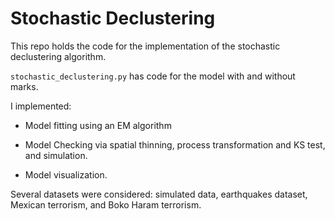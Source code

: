 # Stochastic Declustering

This repo holds the code for the implementation of the stochastic declustering algorithm.

```stochastic_declustering.py``` has code for the model with and without marks.

I implemented:

- Model fitting using an EM algorithm

- Model Checking via spatial thinning, process transformation and KS test, and simulation.

- Model visualization.


Several datasets were considered: simulated data, earthquakes dataset, Mexican terrorism, and Boko Haram terrorism.